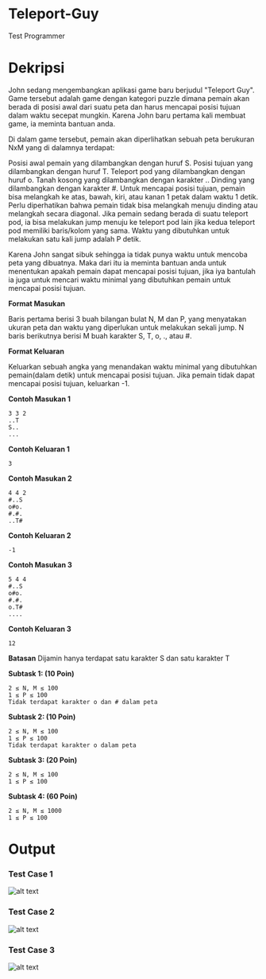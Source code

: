 # Teleport-Guy
Test Programmer

# Dekripsi
John sedang mengembangkan aplikasi game baru berjudul "Teleport Guy". Game tersebut adalah game dengan kategori puzzle dimana pemain akan berada di posisi awal dari suatu peta dan harus mencapai posisi tujuan dalam waktu secepat mungkin. Karena John baru pertama kali membuat game, ia meminta bantuan anda.

Di dalam game tersebut, pemain akan diperlihatkan sebuah peta berukuran NxM yang di dalamnya terdapat:

Posisi awal pemain yang dilambangkan dengan huruf S.
Posisi tujuan yang dilambangkan dengan huruf T.
Teleport pod yang dilambangkan dengan huruf o.
Tanah kosong yang dilambangkan dengan karakter ..
Dinding yang dilambangkan dengan karakter #.
Untuk mencapai posisi tujuan, pemain bisa melangkah ke atas, bawah, kiri, atau kanan 1 petak dalam waktu 1 detik. Perlu diperhatikan bahwa pemain tidak bisa melangkah menuju dinding atau melangkah secara diagonal. Jika pemain sedang berada di suatu teleport pod, ia bisa melakukan jump menuju ke teleport pod lain jika kedua teleport pod memiliki baris/kolom yang sama. Waktu yang dibutuhkan untuk melakukan satu kali jump adalah P detik.

Karena John sangat sibuk sehingga ia tidak punya waktu untuk mencoba peta yang dibuatnya. Maka dari itu ia meminta bantuan anda untuk menentukan apakah pemain dapat mencapai posisi tujuan, jika iya bantulah ia juga untuk mencari waktu minimal yang dibutuhkan pemain untuk mencapai posisi tujuan.

**Format Masukan**

Baris pertama berisi 3 buah bilangan bulat N, M dan P, yang menyatakan ukuran peta dan waktu yang diperlukan untuk melakukan sekali jump. N baris berikutnya berisi M buah karakter S, T, o, ., atau #.

**Format Keluaran**

Keluarkan sebuah angka yang menandakan waktu minimal yang dibutuhkan pemain(dalam detik) untuk mencapai posisi tujuan. Jika pemain tidak dapat mencapai posisi tujuan, keluarkan -1.

**Contoh Masukan 1**
```
3 3 2
..T
S..
...
```

**Contoh Keluaran 1**
```
3
```


**Contoh Masukan 2**
```
4 4 2
#..S
o#o.
#.#.
..T#
```

**Contoh Keluaran 2**
```
-1
```


**Contoh Masukan 3**
```
5 4 4
#..S
o#o.
#.#.
o.T#
....
```

**Contoh Keluaran 3**
```
12
```


**Batasan**
Dijamin hanya terdapat satu karakter S dan satu karakter T

**Subtask 1: (10 Poin)**
```
2 ≤ N, M ≤ 100
1 ≤ P ≤ 100
Tidak terdapat karakter o dan # dalam peta
```
 
**Subtask 2: (10 Poin)**
```
2 ≤ N, M ≤ 100
1 ≤ P ≤ 100
Tidak terdapat karakter o dalam peta
```

**Subtask 3: (20 Poin)**
```
2 ≤ N, M ≤ 100
1 ≤ P ≤ 100
```

**Subtask 4: (60 Poin)**
```
2 ≤ N, M ≤ 1000
1 ≤ P ≤ 100
```

# Output
### Test Case 1
![alt text](https://i.imgur.com/FYi4zWI.png "Test Case 1")

### Test Case 2
![alt text](https://i.imgur.com/rTrGd3h.png "Test Case 2")

### Test Case 3
![alt text](https://i.imgur.com/cmWi5HV.png "Test Case 3")
